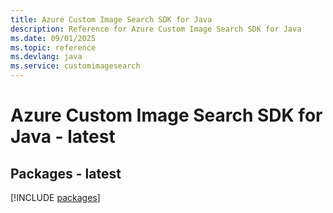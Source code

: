 ```yaml
---
title: Azure Custom Image Search SDK for Java
description: Reference for Azure Custom Image Search SDK for Java
ms.date: 09/01/2025
ms.topic: reference
ms.devlang: java
ms.service: customimagesearch
---
```

# Azure Custom Image Search SDK for Java - latest
## Packages - latest
[!INCLUDE [packages](custom-image-search-index.md)]